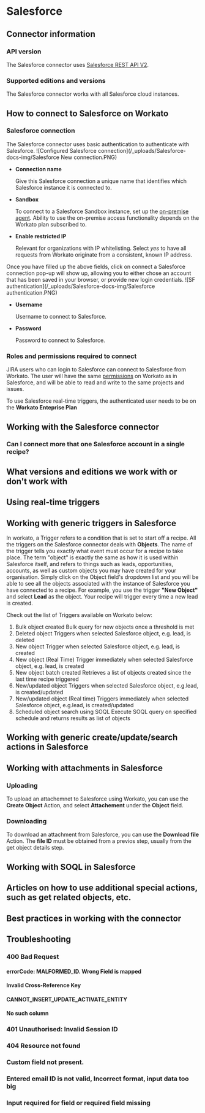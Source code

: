 # Salesforce

## Connector information

### API version
The Salesforce connector uses [Salesforce REST API V2](https://docs.atlassian.com/jira/REST/cloud/).

### Supported editions and versions
The Salesforce connector works with all Salesforce cloud instances. 

## How to connect to Salesforce on Workato

### Salesforce connection
The Salesforce connector uses basic authentication to authenticate with Salesforce.
![Configured Salesforce connection](/_uploads/Salesforce-docs-img/Salesforce New connection.PNG)
* **Connection name**

  Give this Salesforce connection a unique name that identifies which Salesforce instance it is connected to.

* **Sandbox**

  To connect to a Salesforce Sandbox instance, set up the [on-premise agent](https://www.workato.com/secure_agents). Ability to use the on-premise access functionality depends on the Workato plan subscribed to.

* **Enable restricted IP**

  Relevant for organizations with IP whitelisting. Select *yes* to have all requests from Workato originate from a consistent, known IP address.

Once you have filled up the above fields, click on connect a Salesforce connection pop-up will show up, allowing you to either chose an account that has been saved in your browser, or provide new login credentials. ![SF authentication](/_uploads/Salesforce-docs-img/Salesforce authentication.PNG)

* **Username**

  Username to connect to Salesforce.

* **Password**

  Password to connect to Salesforce.
  

### Roles and permissions required to connect
JIRA users who can login to Salesforce can connect to Salesforce from Workato. The user will have the same [permissions](https://developer.salesforce.com/docs/atlas.en-us.securityImplGuide.meta/securityImplGuide/admin_userperms.htm) on Workato as in Salesforce, and will be able to read and write to the same projects and issues.

To use Salesforce real-time triggers, the authenticated user needs to be on the **Workato Enteprise Plan**

## Working with the Salesforce connector

### Can I connect more that one Salesforce account in a single recipe?

## What versions and editions we work with or don't work with



## Using real-time triggers



## Working with generic triggers in Salesforce
In workato, a Trigger refers to a condition that is set to start off a recipe. All the triggers on the Salesforce connector deals with **Objects**. The name of the trigger tells you exactly what event must occur for a recipe to take place. The term "object" is exactly the same as how it is used within Salesforce itself, and refers to things such as leads, opportunities, accounts, as well as custom objects you may have created for your organisation. Simply click on the Object field's dropdown list and you will be able to see all the objects associated with the instance of Salesforce you have connected to a recipe. For example, you use the trigger **"New Object"** and select **Lead** as the object. Your recipe will trigger every time a new lead is created. 

Check out the list of Triggers available on Workato below:
1. Bulk object created
  Bulk query for new objects once a threshold is met
2. Deleted object
  Triggers when selected Salesforce object, e.g. lead, is deleted 
3. New object 
  Trigger when selected Salesforce object, e.g. lead, is created
4. New object (Real Time) 
  Trigger immediately when selected Salesforce object, e.g. lead, is created
5. New object batch created
  Retrieves a list of objects created since the last time recipe triggered
6. New/updated object
  Triggers when selected Salesforce object, e.g.lead, is created/updated
7. New/updated object (Real time)
  Triggers immediately when selected Salesforce object, e.g.lead, is created/updated
8. Scheduled object search using SOQL
  Execute SOQL query on specified schedule and returns results as list of objects

## Working with generic create/update/search actions in Salesforce



## Working with attachments in Salesforce

### Uploading

To upload an attachemnet to Salesforce using Workato, you can use the **Create Object** Action, and select **Attachement** under the **Object** field. 

### Downloading
To download an attachment from Salesforce, you can use the **Download file** Action.  The **file ID** must be obtained from a previos step, usually from the get object details step. 

## Working with SOQL in Salesforce

## Articles on how to use additional special actions, such as get related objects, etc.

## Best practices in working with the connector

## Troubleshooting

### 400 Bad Request

####  errorCode: MALFORMED_ID. Wrong Field is mapped

####  Invalid Cross-Reference Key

####  CANNOT_INSERT_UPDATE_ACTIVATE_ENTITY

####  No such column 

### 401 Unauthorised: Invalid Session ID

### 404 Resource not found 

### Custom field not present. 

### Entered email ID is not valid, Incorrect format, input data too big

### Input required for field or required field missing
